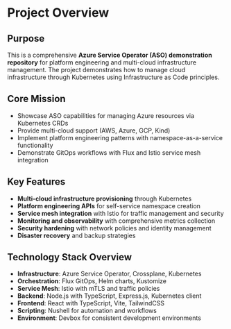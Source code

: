 # Project Overview

## Purpose
This is a comprehensive **Azure Service Operator (ASO) demonstration repository** for platform engineering and multi-cloud infrastructure management. The project demonstrates how to manage cloud infrastructure through Kubernetes using Infrastructure as Code principles.

## Core Mission
- Showcase ASO capabilities for managing Azure resources via Kubernetes CRDs
- Provide multi-cloud support (AWS, Azure, GCP, Kind) 
- Implement platform engineering patterns with namespace-as-a-service functionality
- Demonstrate GitOps workflows with Flux and Istio service mesh integration

## Key Features
- **Multi-cloud infrastructure provisioning** through Kubernetes
- **Platform engineering APIs** for self-service namespace creation
- **Service mesh integration** with Istio for traffic management and security
- **Monitoring and observability** with comprehensive metrics collection
- **Security hardening** with network policies and identity management
- **Disaster recovery** and backup strategies

## Technology Stack Overview
- **Infrastructure**: Azure Service Operator, Crossplane, Kubernetes
- **Orchestration**: Flux GitOps, Helm charts, Kustomize
- **Service Mesh**: Istio with mTLS and traffic policies
- **Backend**: Node.js with TypeScript, Express.js, Kubernetes client
- **Frontend**: React with TypeScript, Vite, TailwindCSS
- **Scripting**: Nushell for automation and workflows
- **Environment**: Devbox for consistent development environments